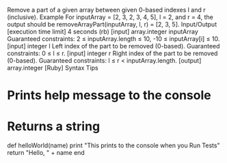 Remove a part of a given array between given 0-based indexes l and r (inclusive).
Example
For inputArray = [2, 3, 2, 3, 4, 5], l = 2, and r = 4, the output should be
removeArrayPart(inputArray, l, r) = [2, 3, 5].
Input/Output
[execution time limit] 4 seconds (rb)
[input] array.integer inputArray
Guaranteed constraints:
2 ≤ inputArray.length ≤ 10,
-10 ≤ inputArray[i] ≤ 10.
[input] integer l
Left index of the part to be removed (0-based).
Guaranteed constraints:
0 ≤ l ≤ r.
[input] integer r
Right index of the part to be removed (0-based).
Guaranteed constraints:
l ≤ r < inputArray.length.
[output] array.integer
[Ruby] Syntax Tips
# Prints help message to the console
# Returns a string
def helloWorld(name)
    print "This prints to the console when you Run Tests"
    return "Hello, " + name
end
